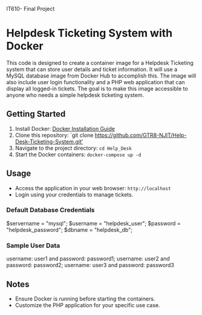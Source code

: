 IT610- Final Project

# Helpdesk Ticketing System with Docker
This code is designed to create a container image for a Helpdesk Ticketing system that can store user details and ticket information. It will use a MySQL database image from Docker Hub to accomplish this. The image will also include user login functionality and a PHP web application that can display all logged-in tickets. The goal is to make this image accessible to anyone who needs a simple helpdesk ticketing system.

## Getting Started
1. Install Docker: [Docker Installation Guide](https://docs.docker.com/get-docker/)
2. Clone this repository: `git clone https://github.com/GTR8-NJIT/Help-Desk-Ticketing-System.git’
3. Navigate to the project directory: `cd Help_Desk`
4. Start the Docker containers: `docker-compose up -d`

## Usage
- Access the application in your web browser: `http://localhost`
- Login using your credentials to manage tickets.

### Default Database Credentials
$servername = "mysql";
$username = "helpdesk_user";
$password = "helpdesk_password";
$dbname = "helpdesk_db";

### Sample User Data
username: user1 and password: password1; username: user2 and password: password2; username: user3 and password: password3

## Notes

- Ensure Docker is running before starting the containers.
- Customize the PHP application for your specific use case.
